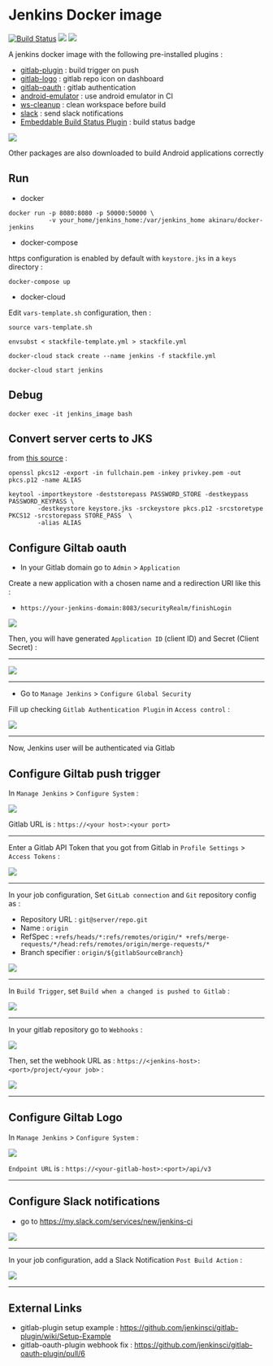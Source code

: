 # Jenkins Docker image

[![Build Status](https://travis-ci.org/akinaru/docker-jenkins.svg?branch=master)](https://travis-ci.org/akinaru/docker-jenkins)
[![](https://images.microbadger.com/badges/version/akinaru/docker-jenkins.svg)](https://microbadger.com/images/akinaru/docker-jenkins)
[![](https://images.microbadger.com/badges/image/akinaru/docker-jenkins.svg)](https://microbadger.com/images/akinaru/docker-jenkins)

A jenkins docker image with the following pre-installed plugins :
* <a href="https://wiki.jenkins-ci.org/display/JENKINS/GitLab+Plugin">gitlab-plugin</a> : build trigger on push
* <a href="https://wiki.jenkins-ci.org/display/JENKINS/GitLab+Logo+Plugin">gitlab-logo</a> : gitlab repo icon on dashboard 
* <a href="https://wiki.jenkins-ci.org/display/JENKINS/GitLab+OAuth+Plugin">gitlab-oauth</a> : gitlab authentication
* <a href="https://wiki.jenkins-ci.org/display/JENKINS/Android+Emulator+Plugin">android-emulator</a> : use android emulator in CI
* <a href="https://wiki.jenkins-ci.org/display/JENKINS/Workspace+Cleanup+Plugin">ws-cleanup</a> : clean workspace before build
* <a href="https://wiki.jenkins-ci.org/display/JENKINS/Slack+Plugin">slack</a> : send slack notifications
* <a href="https://wiki.jenkins-ci.org/display/JENKINS/Embeddable+Build+Status+Plugin">Embeddable Build Status Plugin</a> : build status badge

![](./img/architecture.png)

Other packages are also downloaded to build Android applications correctly

## Run

* docker

```
docker run -p 8080:8080 -p 50000:50000 \
           -v your_home/jenkins_home:/var/jenkins_home akinaru/docker-jenkins
```

* docker-compose

https configuration is enabled by default with `keystore.jks` in a `keys` directory :

```
docker-compose up
```

* docker-cloud

Edit `vars-template.sh` configuration, then :
```
source vars-template.sh

envsubst < stackfile-template.yml > stackfile.yml

docker-cloud stack create --name jenkins -f stackfile.yml

docker-cloud start jenkins
```

## Debug

```
docker exec -it jenkins_image bash
```

## Convert server certs to JKS

from <a href="https://maximilian-boehm.com/hp2121/Create-a-Java-Keystore-JKS-from-Let-s-Encrypt-Certificates.htm">this source</a> : 
```
openssl pkcs12 -export -in fullchain.pem -inkey privkey.pem -out pkcs.p12 -name ALIAS

keytool -importkeystore -deststorepass PASSWORD_STORE -destkeypass PASSWORD_KEYPASS \
        -destkeystore keystore.jks -srckeystore pkcs.p12 -srcstoretype PKCS12 -srcstorepass STORE_PASS  \
        -alias ALIAS
```

## Configure Giltab oauth

* In your Gitlab domain go to `Admin` > `Application`

Create a new application with a chosen name and a redirection URI like this : 

* `https://your-jenkins-domain:8083/securityRealm/finishLogin`

![](./img/gitlab_app.png)

Then, you will have generated `Application ID` (client ID) and Secret (Client Secret) : 

<hr/>

![](./img/gitlab_token.png)

<hr/>

* Go to `Manage Jenkins` > `Configure Global Security`

Fill up checking `Gitlab Authentication Plugin` in `Access control` :

![](./img/oauth.png)

<hr/>

Now, Jenkins user will be authenticated via Gitlab

## Configure Giltab push trigger

In `Manage Jenkins` > `Configure System` :

![](./img/gitlab-connection.png)

Gitlab URL is : `https://<your host>:<your port>`

<hr/>

Enter a Gitlab API Token that you got from Gitlab in `Profile Settings` > `Access Tokens` :

![](./img/access-token.png)

<hr/>

In your job configuration, Set `GitLab connection` and `Git` repository config as :

* Repository URL : `git@server/repo.git`
* Name : `origin`
* RefSpec : `+refs/heads/*:refs/remotes/origin/* +refs/merge-requests/*/head:refs/remotes/origin/merge-requests/*`
* Branch specifier : `origin/${gitlabSourceBranch}`

![](./img/git-config.png)

<hr/>

In `Build Trigger`, set `Build when a changed is pushed to Gitlab` :

![](./img/build-trigger.png)

<hr/>

In your gitlab repository go to `Webhooks` :

![](./img/webhook-settings.png)

Then, set the webhook URL as : `https://<jenkins-host>:<port>/project/<your job>` :

![](./img/webhook.png)

<hr/>

## Configure Giltab Logo

In `Manage Jenkins` > `Configure System` :

![](./img/gitlab-logo.png)

`Endpoint URL` is : `https://<your-gitlab-host>:<port>/api/v3`

<hr/>

## Configure Slack notifications

* go to https://my.slack.com/services/new/jenkins-ci

![](./img/slack.png)

<hr/>

In your job configuration, add a Slack Notification `Post Build Action` :

![](./img/slack.png)

<hr/>

## External Links

* gitlab-plugin setup example : https://github.com/jenkinsci/gitlab-plugin/wiki/Setup-Example
* gitlab-oauth-plugin webhook fix : https://github.com/jenkinsci/gitlab-oauth-plugin/pull/6